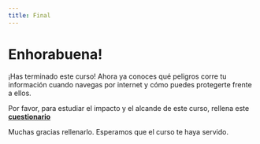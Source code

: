 ```yaml
---
title: Final
---
```


# Enhorabuena!

¡Has terminado este curso! Ahora ya conoces qué peligros corre tu información cuando navegas por internet y cómo puedes protegerte frente a ellos.

Por favor, para estudiar el impacto y el alcande de este curso, rellena este **[cuestionario](https://forms.gle/rWV3HmXX8e88uwqs9)**

Muchas gracias rellenarlo. Esperamos que el curso te haya servido.
